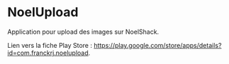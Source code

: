 # NoelUpload

Application pour upload des images sur NoelShack.

Lien vers la fiche Play Store : https://play.google.com/store/apps/details?id=com.franckrj.noelupload.
